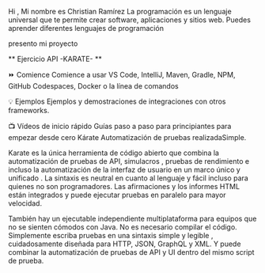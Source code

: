 Hi , Mi nombre es Christian Ramírez La programación es un lenguaje universal que te permite crear software, aplicaciones y sitios web. Puedes aprender diferentes lenguajes de programación

presento mi proyecto

** Ejercicio API -KARATE- **

⏩ Comience Comience a usar VS Code, IntelliJ, Maven, Gradle, NPM, GitHub Codespaces, Docker o la línea de comandos

💡 Ejemplos Ejemplos y demostraciones de integraciones con otros frameworks.

📺 Vídeos de inicio rápido Guías paso a paso para principiantes para empezar desde cero Kárate Automatización de pruebas realizadaSimple.

Karate es la única herramienta de código abierto que combina la automatización de pruebas de API, simulacros , pruebas de rendimiento e incluso la automatización de la interfaz de usuario en un marco único y unificado . La sintaxis es neutral en cuanto al lenguaje y fácil incluso para quienes no son programadores. Las afirmaciones y los informes HTML están integrados y puede ejecutar pruebas en paralelo para mayor velocidad.

También hay un ejecutable independiente multiplataforma para equipos que no se sienten cómodos con Java. No es necesario compilar el código. Simplemente escriba pruebas en una sintaxis simple y legible , cuidadosamente diseñada para HTTP, JSON, GraphQL y XML. Y puede combinar la automatización de pruebas de API y UI dentro del mismo script de prueba.




